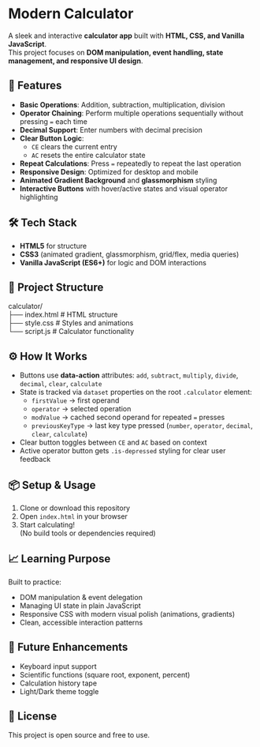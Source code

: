 # Modern Calculator

A sleek and interactive **calculator app** built with **HTML, CSS, and Vanilla JavaScript**.  
This project focuses on **DOM manipulation, event handling, state management, and responsive UI design**.

## 🚀 Features
- **Basic Operations**: Addition, subtraction, multiplication, division  
- **Operator Chaining**: Perform multiple operations sequentially without pressing `=` each time  
- **Decimal Support**: Enter numbers with decimal precision  
- **Clear Button Logic**:  
  - `CE` clears the current entry  
  - `AC` resets the entire calculator state  
- **Repeat Calculations**: Press `=` repeatedly to repeat the last operation  
- **Responsive Design**: Optimized for desktop and mobile  
- **Animated Gradient Background** and **glassmorphism** styling  
- **Interactive Buttons** with hover/active states and visual operator highlighting

## 🛠️ Tech Stack
- **HTML5** for structure  
- **CSS3** (animated gradient, glassmorphism, grid/flex, media queries)  
- **Vanilla JavaScript (ES6+)** for logic and DOM interactions

## 📂 Project Structure
calculator/  
├── index.html      # HTML structure  
├── style.css       # Styles and animations  
└── script.js       # Calculator functionality

## ⚙️ How It Works
- Buttons use **data-action** attributes: `add`, `subtract`, `multiply`, `divide`, `decimal`, `clear`, `calculate`  
- State is tracked via `dataset` properties on the root `.calculator` element:  
  - `firstValue` → first operand  
  - `operator` → selected operation  
  - `modValue` → cached second operand for repeated `=` presses  
  - `previousKeyType` → last key type pressed (`number`, `operator`, `decimal`, `clear`, `calculate`)  
- Clear button toggles between `CE` and `AC` based on context  
- Active operator button gets `.is-depressed` styling for clear user feedback

## 📦 Setup & Usage
1. Clone or download this repository  
2. Open `index.html` in your browser  
3. Start calculating!  
(No build tools or dependencies required)

## 📈 Learning Purpose
Built to practice:
- DOM manipulation & event delegation  
- Managing UI state in plain JavaScript  
- Responsive CSS with modern visual polish (animations, gradients)  
- Clean, accessible interaction patterns

## 🔮 Future Enhancements
- Keyboard input support  
- Scientific functions (square root, exponent, percent)  
- Calculation history tape  
- Light/Dark theme toggle

## 📄 License
This project is open source and free to use.
